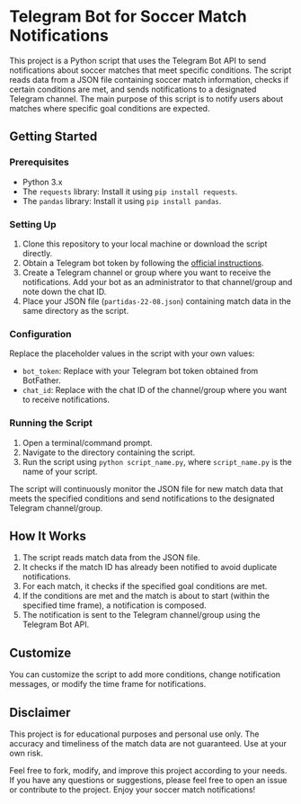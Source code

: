 # Telegram Bot for Soccer Match Notifications

This project is a Python script that uses the Telegram Bot API to send notifications about soccer matches that meet specific conditions. The script reads data from a JSON file containing soccer match information, checks if certain conditions are met, and sends notifications to a designated Telegram channel. The main purpose of this script is to notify users about matches where specific goal conditions are expected.

## Getting Started

### Prerequisites
- Python 3.x
- The `requests` library: Install it using `pip install requests`.
- The `pandas` library: Install it using `pip install pandas`.

### Setting Up
1. Clone this repository to your local machine or download the script directly.
2. Obtain a Telegram bot token by following the [official instructions](https://core.telegram.org/bots#botfather).
3. Create a Telegram channel or group where you want to receive the notifications. Add your bot as an administrator to that channel/group and note down the chat ID.
4. Place your JSON file (`partidas-22-08.json`) containing match data in the same directory as the script.

### Configuration
Replace the placeholder values in the script with your own values:

- `bot_token`: Replace with your Telegram bot token obtained from BotFather.
- `chat_id`: Replace with the chat ID of the channel/group where you want to receive notifications.

### Running the Script
1. Open a terminal/command prompt.
2. Navigate to the directory containing the script.
3. Run the script using `python script_name.py`, where `script_name.py` is the name of your script.

The script will continuously monitor the JSON file for new match data that meets the specified conditions and send notifications to the designated Telegram channel/group.

## How It Works

1. The script reads match data from the JSON file.
2. It checks if the match ID has already been notified to avoid duplicate notifications.
3. For each match, it checks if the specified goal conditions are met.
4. If the conditions are met and the match is about to start (within the specified time frame), a notification is composed.
5. The notification is sent to the Telegram channel/group using the Telegram Bot API.

## Customize
You can customize the script to add more conditions, change notification messages, or modify the time frame for notifications.

## Disclaimer
This project is for educational purposes and personal use only. The accuracy and timeliness of the match data are not guaranteed. Use at your own risk.

Feel free to fork, modify, and improve this project according to your needs. If you have any questions or suggestions, please feel free to open an issue or contribute to the project. Enjoy your soccer match notifications!
